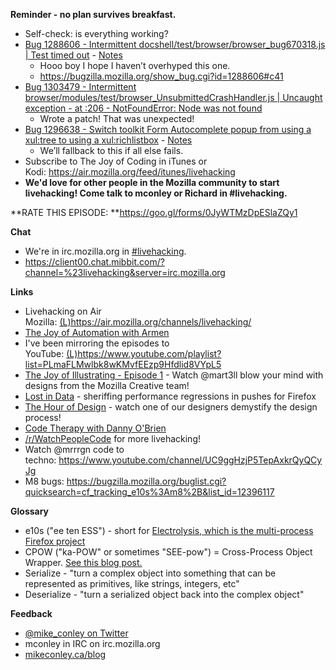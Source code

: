 **Reminder - no plan survives breakfast.**

- Self-check: is everything working?
- [Bug 1288606 - Intermittent docshell/test/browser/browser_bug670318.js | Test timed out](https://bugzilla.mozilla.org/show_bug.cgi?id=1288606) - [Notes](https://www.evernote.com/l/AbKkM7pxHCpNz4AsnlGfKpnEqe5gZuks8_U)
    - Hooo boy I hope I haven’t overhyped this one.
    - https://bugzilla.mozilla.org/show_bug.cgi?id=1288606#c41
- [Bug 1303479 - Intermittent browser/modules/test/browser_UnsubmittedCrashHandler.js | Uncaught exception - at :206 - NotFoundError: Node was not found](https://bugzilla.mozilla.org/show_bug.cgi?id=1303479)
    - Wrote a patch! That was unexpected!
- [Bug 1296638 - Switch toolkit Form Autocomplete popup from using a <xul:tree> to using a <xul:richlistbox>](https://bugzilla.mozilla.org/show_bug.cgi?id=1296638) - [Notes](https://www.evernote.com/l/AbKMY4znASFOMp1L1H6O4TUgjuF-fwkyk4o)
    - We’ll fallback to this if all else fails.
- Subscribe to The Joy of Coding in iTunes or Kodi: https://air.mozilla.org/feed/itunes/livehacking
- **We'd love for other people in the Mozilla community to start livehacking! Come talk to mconley or Richard in #livehacking.**

**RATE THIS EPISODE: **https://goo.gl/forms/0JyWTMzDpESlaZQy1

**Chat**

- We're in irc.mozilla.org in [#livehacking](http://client00.chat.mibbit.com/?channel=%23livehacking&server=irc.mozilla.org).
- https://client00.chat.mibbit.com/?channel=%23livehacking&server=irc.mozilla.org

**Links**

- Livehacking on Air Mozilla: [(L)](https://air.mozilla.org/channels/livehacking/)https://air.mozilla.org/channels/livehacking/
- [The Joy of Automation with Armen](https://www.youtube.com/channel/UCBgCmdvPaoYyha7JI33rfDQ)
- I've been mirroring the episodes to YouTube: [(L)](https://www.youtube.com/playlist?list=PLmaFLMwlbk8wKMvfEEzp9Hfdlid8VYpL5)https://www.youtube.com/playlist?list=PLmaFLMwlbk8wKMvfEEzp9Hfdlid8VYpL5
- [The Joy of Illustrating - Episode 1](https://www.youtube.com/watch?v=5g82nBPNVbc) - Watch @mart3ll blow your mind with designs from the Mozilla Creative team!
- [Lost in Data](https://air.mozilla.org/lost-in-data-episode-1/) - sheriffing performance regressions in pushes for Firefox
- [The Hour of Design](https://www.youtube.com/watch?v=8_Ld4hOU1QU) - watch one of our designers demystify the design process!
- [Code Therapy with Danny O'Brien](https://www.youtube.com/channel/UCDShi-SQdFVRnQrMla9G_kQ)
- [/r/WatchPeopleCode](https://www.reddit.com/r/WatchPeopleCode) for more livehacking!
- Watch @mrrrgn code to techno: https://www.youtube.com/channel/UC9ggHzjP5TepAxkrQyQCyJg
- M8 bugs: https://bugzilla.mozilla.org/buglist.cgi?quicksearch=cf_tracking_e10s%3Am8%2B&list_id=12396117

**Glossary**

- e10s ("ee ten ESS") - short for [Electrolysis, which is the multi-process Firefox project](https://wiki.mozilla.org/Electrolysis)
- CPOW ("ka-POW" or sometimes "SEE-pow") = Cross-Process Object Wrapper. [See this blog post.](http://mikeconley.ca/blog/2015/02/17/on-unsafe-cpow-usage-in-firefox-desktop-and-why-is-my-nightly-so-sluggish-with-e10s-enabled/)
- Serialize - "turn a complex object into something that can be represented as primitives, like strings, integers, etc"
- Deserialize - "turn a serialized object back into the complex object"

**Feedback**

- [@mike_conley on Twitter](https://twitter.com/mike_conley)
- mconley in IRC on irc.mozilla.org
- [mikeconley.ca/blog](http://mikeconley.ca/blog/)